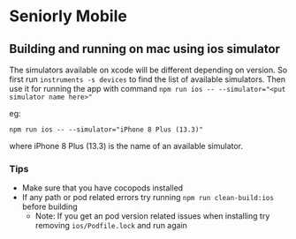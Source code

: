 # Seniorly Mobile

## Building and running on mac using ios simulator

The simulators available on xcode will be different depending on version. So first run ```instruments -s devices```
to find the list of available simulators. Then use it for running the app with command ```npm run ios -- --simulator="<put simulator name here>"```

eg:

```
npm run ios -- --simulator="iPhone 8 Plus (13.3)"
```
where iPhone 8 Plus (13.3) is the name of an available simulator.

### Tips

* Make sure that you have cocopods installed
* If any path or pod related errors try running ```npm run clean-build:ios``` before building
  - Note: If you get an pod version related issues when installing try removing ```ios/Podfile.lock``` and run again

